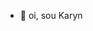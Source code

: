 - 👋 oi, sou Karyn
  

<!---
karynsilva/karynsilva is a ✨ special ✨ repository because its `README.md` (this file) appears on your GitHub profile.
You can click the Preview link to take a look at your changes.
--->
